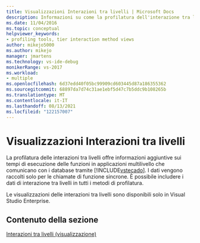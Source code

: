 ```yaml
---
title: Visualizzazioni Interazioni tra livelli | Microsoft Docs
description: Informazioni su come la profilatura dell'interazione tra livelli fornisce informazioni sui tempi di esecuzione delle funzioni nelle applicazioni multilivello che comunicano con i database.
ms.date: 11/04/2016
ms.topic: conceptual
helpviewer_keywords:
- profiling tools, tier interaction method views
author: mikejo5000
ms.author: mikejo
manager: jmartens
ms.technology: vs-ide-debug
monikerRange: vs-2017
ms.workload:
- multiple
ms.openlocfilehash: 6d37edd40f05bc99909cd603445d87a186355362
ms.sourcegitcommit: 68897da7d74c31ae1ebf5d47c7b5ddc9b108265b
ms.translationtype: MT
ms.contentlocale: it-IT
ms.lasthandoff: 08/13/2021
ms.locfileid: "122157007"
---
```

# <a name="tier-interaction-views"></a>Visualizzazioni Interazioni tra livelli

La profilatura delle interazioni tra livelli offre informazioni aggiuntive sui tempi di esecuzione delle funzioni in applicazioni multilivello che comunicano con i database tramite [!INCLUDE[vstecado](../data-tools/includes/vstecado_md.md)]. I dati vengono raccolti solo per le chiamate di funzione sincrone. È possibile includere i dati di interazione tra livelli in tutti i metodi di profilatura.

Le visualizzazioni delle interazioni tra livelli sono disponibili solo in Visual Studio Enterprise.

## <a name="in-this-section"></a>Contenuto della sezione

[Interazioni tra livelli (visualizzazione)](../profiling/tier-interactions-view.md)
